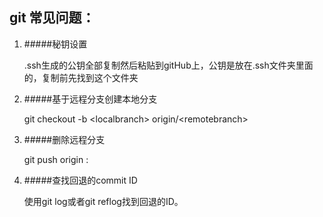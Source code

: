 ## git 常见问题：

1.	#####秘钥设置

	.ssh生成的公钥全部复制然后粘贴到gitHub上，公钥是放在.ssh文件夹里面的，复制前先找到这个文件夹


2.	#####基于远程分支创建本地分支

	git checkout -b <localbranch\> origin/<remotebranch\>

3.	#####删除远程分支

	git push origin :<branch-name>

4.	#####查找回退的commit ID

	使用git log或者git reflog找到回退的ID。



